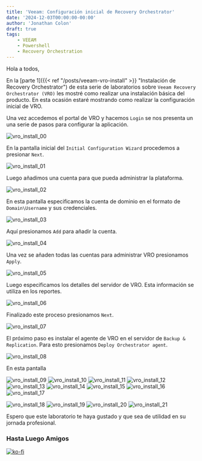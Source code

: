 ```yaml
---
title: 'Veeam: Configuración inicial de Recovery Orchestrator'
date: '2024-12-03T00:00:00-00:00'
author: 'Jonathan Colon'
draft: true
tags:
    - VEEAM
    - Powershell
    - Recovery Orchestration
---
```


Hola a todos,

En la [parte 1]({{< ref "/posts/veeam-vro-install" >}} "Instalación de Recovery Orchestrator") de esta serie de laboratorios sobre `Veeam Recovery Orchestrator (VRO)` les mostré como realizar una instalación básica del producto. En esta ocasión estaré mostrando como realizar la configuración inicial de VRO.

Una vez accedemos el portal de VRO y hacemos `Login` se nos presenta un una serie de pasos para configurar la aplicación.

![vro_install_00](/img/2024/vro_initial_config/vbo_initial_config_00.webp)

En la pantalla inicial del `Initial Configuration Wizard` procedemos a presionar `Next`.

![vro_install_01](/img/2024/vro_initial_config/vbo_initial_config_01.webp)

Luego añadimos una cuenta para que pueda administrar la plataforma.

![vro_install_02](/img/2024/vro_initial_config/vbo_initial_config_02.webp)

En esta pantalla especificamos la cuenta de dominio en el formato de `Domain\Username` y sus credenciales.

![vro_install_03](/img/2024/vro_initial_config/vbo_initial_config_03.webp)

Aquí presionamos `Add` para añadir la cuenta.

![vro_install_04](/img/2024/vro_initial_config/vbo_initial_config_04.webp)

Una vez se añaden todas las cuentas para administrar VRO presionamos `Apply`.

![vro_install_05](/img/2024/vro_initial_config/vbo_initial_config_05.webp)

Luego especificamos los detalles del servidor de VRO. Esta información se utiliza en los reportes.

![vro_install_06](/img/2024/vro_initial_config/vbo_initial_config_06.webp)

Finalizado este proceso presionamos `Next`.

![vro_install_07](/img/2024/vro_initial_config/vbo_initial_config_07.webp)

El próximo paso es instalar el agente de VRO en el servidor de `Backup & Replication`. Para esto presionamos `Deploy Orchestrator agent`.

![vro_install_08](/img/2024/vro_initial_config/vbo_initial_config_08.webp)

En esta pantalla 

![vro_install_09](/img/2024/vro_initial_config/vbo_initial_config_09.webp)
![vro_install_10](/img/2024/vro_initial_config/vbo_initial_config_10.webp)
![vro_install_11](/img/2024/vro_initial_config/vbo_initial_config_11.webp)
![vro_install_12](/img/2024/vro_initial_config/vbo_initial_config_12.webp)
![vro_install_13](/img/2024/vro_initial_config/vbo_initial_config_13.webp)
![vro_install_14](/img/2024/vro_initial_config/vbo_initial_config_14.webp)
![vro_install_15](/img/2024/vro_initial_config/vbo_initial_config_15.webp)
![vro_install_16](/img/2024/vro_initial_config/vbo_initial_config_16.webp)
![vro_install_17](/img/2024/vro_initial_config/vbo_initial_config_17.webp)

![vro_install_18](/img/2024/vro_initial_config/vbo_initial_config_18.webp)
![vro_install_19](/img/2024/vro_initial_config/vbo_initial_config_19.webp)
![vro_install_20](/img/2024/vro_initial_config/vbo_initial_config_20.webp)
![vro_install_21](/img/2024/vro_initial_config/vbo_initial_config_21.webp)


Espero que este laboratorio te haya gustado y que sea de utilidad en su jornada profesional.

### Hasta Luego Amigos

[![ko-fi](https://ko-fi.com/img/githubbutton_sm.svg)](https://ko-fi.com/F1F8DEV80)
